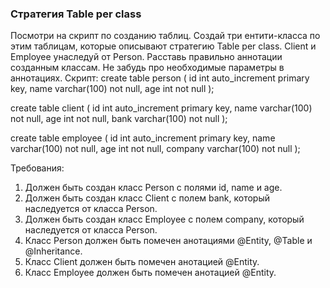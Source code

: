 
### Стратегия Table per class

Посмотри на скрипт по созданию таблиц. Создай три ентити-класса по этим таблицам, которые описывают стратегию Table per class.
Client и Employee унаследуй от Person. Расставь правильно аннотации созданным классам. Не забудь про необходимые параметры в аннотациях.
Скрипт:
create table person
(
id   int auto_increment primary key,
name varchar(100) not null,
age  int          not null
);

create table client
(
id   int auto_increment primary key,
name varchar(100) not null,
age  int          not null,
bank varchar(100) not null
);

create table employee
(
id      int auto_increment primary key,
name    varchar(100) not null,
age     int          not null,
company varchar(100) not null
);


Требования:
1.	Должен быть создан класс Person с полями id, name и age.
2.	Должен быть создан класс Client с полем bank, который наследуется от класса Person.
3.	Должен быть создан класс Employee с полем company, который наследуется от класса Person.
4.	Класс Person должен быть помечен анотациями @Entity, @Table и @Inheritance.
5.	Класс Client должен быть помечен анотацией @Entity.
6.	Класс Employee должен быть помечен анотацией @Entity.


